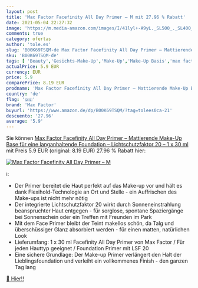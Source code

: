 ```yaml
---
layout: post
title: 'Max Factor Facefinity All Day Primer – M mit 27.96 % Rabatt'
date: 2021-05-04 22:27:32
image: 'https://m.media-amazon.com/images/I/41lyl+-A9yL._SL500_._SL400_.jpg'
comments: true
category: ofertas
author: 'tole.es'
slug: 'B00K69TSQM-de Max Factor Facefinity All Day Primer – Mattierende Make-Up...'
sku: 'B00K69TSQM-de'
tags: [ 'Beauty','Gesichts-Make-Up','Make-Up','Make-Up Basis','max factor', ]
actualPrice: 5.9 EUR
currency: EUR
price: 5.9
comparePrice: 8.19 EUR
prodname: 'Max Factor Facefinity All Day Primer – Mattierende Make-Up Base für eine langanhaltende Foundation – Lichtschutzfaktor 20 – 1 x 30 ml'
country: 'de'
flag: '🇩🇪'
brand: 'Max Factor'
buyurl: 'https://www.amazon.de/dp/B00K69TSQM/?tag=tolees0ca-21'
descuento: '27.96'
average: '5.9'
---
```


Sie können [Max Factor Facefinity All Day Primer – Mattierende Make-Up Base für eine langanhaltende Foundation – Lichtschutzfaktor 20 – 1 x 30 ml](https://www.amazon.de/dp/B00K69TSQM/?tag=tolees0ca-21) mit Preis 5.9 EUR (original: 8.19 EUR) 27.96 % Rabatt hier:

[![Max Factor Facefinity All Day Primer – M](https://m.media-amazon.com/images/I/41lyl+-A9yL._SL500_._SL400_.jpg)](https://www.amazon.de/dp/B00K69TSQM/?tag=tolees0ca-21)

ℹ️:

- Der Primer bereitet die Haut perfekt auf das Make-up vor und hält es dank Flexihold-Technologie an Ort und Stelle - ein Auffrischen des Make-ups ist nicht mehr nötig
- Der integrierte Lichtschutzfaktor 20 wirkt durch Sonneneinstrahlung beanspruchter Haut entgegen - für sorglose, spontane Spaziergänge bei Sonnenschein oder ein Treffen mit Freunden im Park
- Mit dem Face Primer bleibt der Teint makellos schön, da Talg und überschüssiger Glanz absorbiert werden - für einen matten, natürlichen Look
- Lieferumfang: 1 x 30 ml Facefinity All Day Primer von Max Factor / Für jeden Hauttyp geeignet / Foundation Primer mit LSF 20
- Eine sichere Grundlage: Der Make-up Primer verlängert den Halt der Lieblingsfoundation und verleiht ein vollkommenes Finish - den ganzen Tag lang

[🛒 Hier!!](https://www.amazon.de/dp/B00K69TSQM/?tag=tolees0ca-21)
